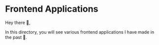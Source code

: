 # Frontend Applications

Hey there 👋,

In this directory, you will see various frontend applications I have made in the past 🙂.
